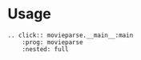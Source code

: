 # Usage

```{eval-rst}
.. click:: movieparse.__main__:main
    :prog: movieparse
    :nested: full
```
